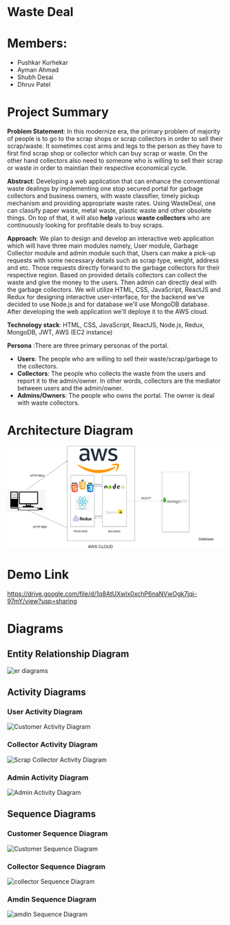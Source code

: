 # **Waste Deal**

# Members:

- Pushkar Kurhekar
- Ayman Ahmad
- Shubh Desai
- Dhruv Patel

# Project Summary

**Problem Statement**: In this modernize era, the primary problem of majority of people is to go to the scrap shops or scrap collectors in order to sell their scrap/waste. It sometimes cost arms and legs to the person as they have to first find scrap shop or collector which can buy scrap or waste. On the other hand collectors also need to someone who is willing to sell their scrap or waste in order to maintian their respective economical cycle.

**Abstract**: Developing a web application that can enhance the conventional waste dealings by implementing one stop secured portal for garbage collectors and business owners, with waste classifier, timely pickup mechanism and providing appropriate waste rates. Using WasteDeal, one can classify paper waste, metal waste, plastic waste and other obsolete things. On top of that, it will also **help** various **waste collectors** who are continuously looking for profitable deals to buy scraps.

**Approach**: We plan to design and develop an interactive web application which will have three main modules namely, User module, Garbage Collector module and admin module such that, Users can make a pick-up requests with some necessary details such as scrap type, weight, address and etc. Those requests directly forward to the garbage collectors for their respective region. Based on provided details collectors can collect the waste and give the money to the users. Then admin can directly deal with the garbage collectors. We will utilize HTML, CSS, JavaScript, ReactJS and Redux for designing interactive user-interface, for the backend we've decided to use Node.js and for database we'll use MongoDB database. After developing the web application we'll deploye it to the AWS cloud.

**Technology stack**: HTML, CSS, JavaScript, ReactJS, Node.js, Redux, MongoDB, JWT, AWS (EC2 instance)

**Persona** :There are three primary personas of the portal.

- **Users**: The people who are willing to sell their waste/scrap/garbage to the collectors.
- **Collectors**: The people who collects the waste from the users and report it to the admin/owner. In other words, collectors are the mediator between users and the admin/owner.
- **Admins/Owners**: The people who owns the portal. The owner is deal with waste collectors.

# Architecture Diagram

<img src = "FINAL_architecture diagram.drawio.png" />

# Demo Link

https://drive.google.com/file/d/1q8AtUXwlx0xchP6naNVwOgk7jqi-97mY/view?usp=sharing

# Diagrams

## Entity Relationship Diagram

![er diagrams](https://user-images.githubusercontent.com/75003630/168188599-8dda5788-29e0-4dd1-8899-533e220b6006.jpg)

## Activity Diagrams

### User Activity Diagram

![Customer Activity Diagram](https://user-images.githubusercontent.com/75003630/168188516-8023dc91-9878-449d-8817-03210972f116.png)

### Collector Activity Diagram

![Scrap Collector Activity Diagram](https://user-images.githubusercontent.com/75003630/168188799-1a7e778d-736d-4952-9034-a3b761d401aa.png)

### Admin Activity Diagram

![Admin Activity Diagram](https://user-images.githubusercontent.com/75003630/168188396-7ea9f376-8298-4b19-b7f1-4da63e869b45.jpg)

## Sequence Diagrams

### Customer Sequence Diagram

![Customer Sequence Diagram](https://user-images.githubusercontent.com/75003630/168188535-11a4724f-222c-4ee1-8130-a1465ade5f75.jpg)

### Collector Sequence Diagram

![collector Sequence Diagram](https://user-images.githubusercontent.com/75003630/168188552-de2fdb66-e4c1-409c-b2a8-4cac10b76dfc.jpg)

### Amdin Sequence Diagram

![amdin Sequence Diagram](https://user-images.githubusercontent.com/75003630/168188571-a4656aa7-55ac-4919-bf80-2ad72f6fcae5.jpg)

